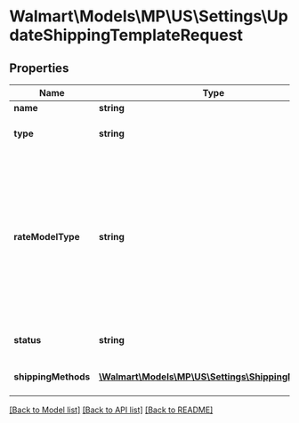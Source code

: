 # Walmart\Models\MP\US\Settings\UpdateShippingTemplateRequest

## Properties

Name | Type | Description | Notes
------------ | ------------- | ------------- | -------------
**name** | **string** | Shipping Template Name |
**type** | **string** | Shipping Template Type, should be CUSTOM or 3PL Specific |
**rateModelType** | **string** | This is the shipping model type. TIERED_PRICING: This model means that you charge shipping based on the price of the item PER_SHIPMENT_PRICING: This model means that you charge shipping based on the weight of your items (per pound), or you charge shipping based on the number of items purchased in an order |
**status** | **string** | Shipping Template Status, Can be ACTIVE or INACTIVE status |
**shippingMethods** | [**\Walmart\Models\MP\US\Settings\ShippingMethod[]**](ShippingMethod.md) | Array of different ship methods of a Shipping Template |


[[Back to Model list]](./) [[Back to API list]](../../../../../README.md#supported-apis) [[Back to README]](../../../../../README.md)
